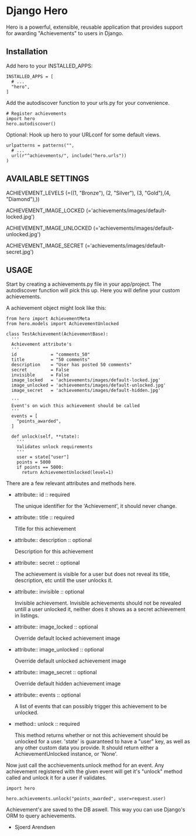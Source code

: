 Django Hero
=========

Hero is a powerful, extensible, reusable application that provides
support for awarding "Achievements" to users in Django.

Installation
------------

Add hero to your INSTALLED_APPS:

    INSTALLED_APPS = [
      # ...
      "hero",
    ]

Add the autodiscover function to your urls.py for your convenience.

    # Register achievements
    import hero
    hero.autodiscover()

Optional: Hook up hero to your URLconf for some default views.

    urlpatterns = patterns("",
      # ...
      url(r"^achievements/", include("hero.urls"))
    )

AVAILABLE SETTINGS
------------

ACHIEVEMENT_LEVELS  (=((1, "Bronze"), (2, "Silver"), (3, "Gold"),(4, "Diamond"),))

ACHIEVEMENT_IMAGE_LOCKED  (='achievements/images/default-locked.jpg')

ACHIEVEMENT_IMAGE_UNLOCKED  (='achievements/images/default-unlocked.jpg')

ACHIEVEMENT_IMAGE_SECRET  (='achievements/images/default-secret.jpg')

USAGE
------------

Start by creating a achievements.py file in your app/project. The autodiscover function will pick this up.
Here you will define your custom achievements.

A achievement object might look like this:

    from hero import AchievementMeta
    from hero.models import AchievementUnlocked
    
    class TestAchievement(AchievementBase):
      '''
      Achievement attribute's
      '''
      id             = "comments_50"
      title          = "50 comments"
      description    = "User has posted 50 comments"
      secret         = False
      invisible      = False
      image_locked   = 'achievements/images/default-locked.jpg'
      image_unlocked = 'achievements/images/default-unlocked.jpg'
      image_secret   = 'achievements/images/default-hidden.jpg'

      '''
      Event's on wich this achievement should be called
      '''
      events = [
        "points_awarded",
      ]
      
      def unlock(self, **state):
        '''
        Validates unlock requirements
        '''
        user = state["user"]
        points = 5000
        if points == 5000:
          return AchievementUnlocked(level=1)

There are a few relevant attributes and methods here.

*   attribute:: id :: required

    The unique identifier for the 'Achievement', it should never change.
    
*   attribute:: title :: required

    Title for this achievement

*   attribute:: description :: optional

    Description for this achievement

*   attribute:: secret :: optional

    The achievement is visible for a user but does not reveal its title, description, etc untill the user unlocks it.

*   attribute:: invisible :: optional

    Invisible achievement. Invisible achievements should not be revealed untill a user unlocked it, neither does it shows as a secret achievement in listings.
    
*   attribute:: image_locked :: optional

    Override default locked achievement image

*   attribute:: image_unlocked :: optional

    Override default unlocked achievement image

*   attribute:: image_secret :: optional

    Override default hidden achievement image
    
*   attribute:: events :: optional

    A list of events that can possibly trigger this achievement to be unlocked.

*   method:: unlock :: required

    This method returns whether or not this achievement should be unlocked for a user.
    'state' is guaranteed to have a "user" key, as well as any other
    custom data you provide. It should return either a AchievementUnlocked instance, or 'None'.

Now just call the acchievements.unlock method for an event. 
Any achievement registered with the given event will get it's "unlock" method called and unlock it for a user if validates.

    import hero

    hero.achievements.unlock("points_awarded", user=request.user) 
    

Achievement's are saved to the DB aswell. This way you can use Django's ORM to query achievements.

- Sjoerd Arendsen
